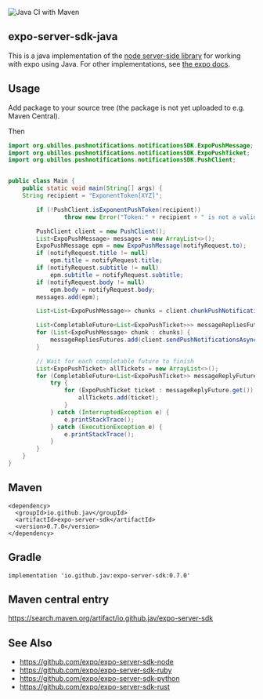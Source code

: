 ![Java CI with Maven](https://github.com/jav/expo-server-sdk-java/workflows/Java%20CI%20with%20Maven/badge.svg)

## expo-server-sdk-java
This is a java implementation of the [node server-side library](https://github.com/expo/expo-server-sdk-node) for working with expo using Java.
For other implementations, see [the expo docs](https://docs.expo.io/versions/latest/guides/push-notifications/#2-call-expos-push-api-with-the).


## Usage
Add package to your source tree (the package is not yet uploaded to e.g. Maven Central).

Then
```java
import org.ubillos.pushnotifications.notificationsSDK.ExpoPushMessage;
import org.ubillos.pushnotifications.notificationsSDK.ExpoPushTicket;
import org.ubillos.pushnotifications.notificationsSDK.PushClient;


public class Main {
    public static void main(String[] args) {
	String recipient = "ExponentToken[XYZ]";

        if (!PushClient.isExponentPushToken(recipient))
                throw new Error("Token:" + recipient + " is not a valid token.");

        PushClient client = new PushClient();
        List<ExpoPushMessage> messages = new ArrayList<>();
        ExpoPushMessage epm = new ExpoPushMessage(notifyRequest.to);
        if (notifyRequest.title != null)
            epm.title = notifyRequest.title;
        if (notifyRequest.subtitle != null)
            epm.subtitle = notifyRequest.subtitle;
        if (notifyRequest.body != null)
            epm.body = notifyRequest.body;
        messages.add(epm);

        List<List<ExpoPushMessage>> chunks = client.chunkPushNotifications(messages);

        List<CompletableFuture<List<ExpoPushTicket>>> messageRepliesFutures = new ArrayList<>();
        for (List<ExpoPushMessage> chunk : chunks) {
            messageRepliesFutures.add(client.sendPushNotificationsAsync(chunk));
        }

        // Wait for each completable future to finish
        List<ExpoPushTicket> allTickets = new ArrayList<>();
        for (CompletableFuture<List<ExpoPushTicket>> messageReplyFuture : messageRepliesFutures) {
            try {
                for (ExpoPushTicket ticket : messageReplyFuture.get()) {
                    allTickets.add(ticket);
                }
            } catch (InterruptedException e) {
                e.printStackTrace();
            } catch (ExecutionException e) {
                e.printStackTrace();
            }
        }
    }
}
```

## Maven
```
<dependency>
  <groupId>io.github.jav</groupId>
  <artifactId>expo-server-sdk</artifactId>
  <version>0.7.0</version>
</dependency>
```
## Gradle
`implementation 'io.github.jav:expo-server-sdk:0.7.0'`

## Maven central entry
https://search.maven.org/artifact/io.github.jav/expo-server-sdk

## See Also

  * https://github.com/expo/expo-server-sdk-node
  * https://github.com/expo/expo-server-sdk-ruby
  * https://github.com/expo/expo-server-sdk-python
  * https://github.com/expo/expo-server-sdk-rust
